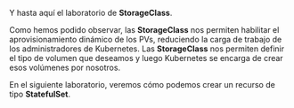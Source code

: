 Y hasta aquí el laboratorio de **StorageClass**.

Como hemos podido observar, las **StorageClass** nos permiten habilitar el aprovisionamiento dinámico de los PVs, reduciendo la carga de trabajo de los administradores de Kubernetes. Las **StorageClass** nos permiten definir el tipo de volumen que deseamos y luego Kubernetes se encarga de crear esos volúmenes por nosotros.

En el siguiente laboratorio, veremos cómo podemos crear un recurso de tipo **StatefulSet**.